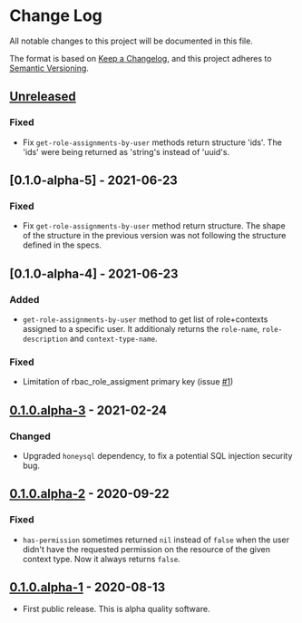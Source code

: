 # Change Log
All notable changes to this project will be documented in this file.

The format is based on [Keep a Changelog](https://keepachangelog.com/en/1.0.0/),
and this project adheres to [Semantic Versioning](https://semver.org/spec/v2.0.0.html).

## [Unreleased]
### Fixed
- Fix `get-role-assignments-by-user` methods return structure
  'ids'. The 'ids' were being returned as 'string's instead of
  'uuid's.

## [0.1.0-alpha-5] - 2021-06-23
### Fixed
- Fix `get-role-assignments-by-user` method return structure. The shape of the structure
  in the previous version was not following the structure defined in the specs.

## [0.1.0-alpha-4] - 2021-06-23
### Added
- `get-role-assignments-by-user` method to get list of role+contexts assigned
  to a specific user. It additionaly returns the `role-name`,
  `role-description` and `context-type-name`.
### Fixed
- Limitation of rbac_role_assigment primary key (issue [#1](https://github.com/magnetcoop/rbac/issues/1))

## [0.1.0.alpha-3] - 2021-02-24
### Changed
- Upgraded `honeysql` dependency, to fix a potential SQL injection security bug.

## [0.1.0.alpha-2] - 2020-09-22
### Fixed
- `has-permission` sometimes returned `nil` instead of `false` when the user didn't have the requested permission on the resource of the given context type. Now it always returns `false`.

## [0.1.0.alpha-1] - 2020-08-13
- First public release. This is alpha quality software.

[Unreleased]: https://github.com/magnetcoop/rbac/compare/v0.1.0.alpha-3...HEAD
[0.1.0.alpha-3]: https://github.com/magnetcoop/rbac/compare/v0.1.0.alpha-2...v0.1.0.alpha-3
[0.1.0.alpha-2]: https://github.com/magnetcoop/rbac/compare/v0.1.0.alpha-1...v0.1.0.alpha-2
[0.1.0.alpha-1]: https://github.com/magnetcoop/rbac/releases/tag/v0.1.0.alpha-1

